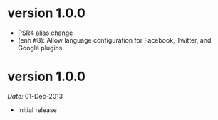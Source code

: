 version 1.0.0
=============
- PSR4 alias change
- (enh #8): Allow language configuration for Facebook, Twitter, and Google plugins.

version 1.0.0
=============

*Date:* 01-Dec-2013

- Initial release
